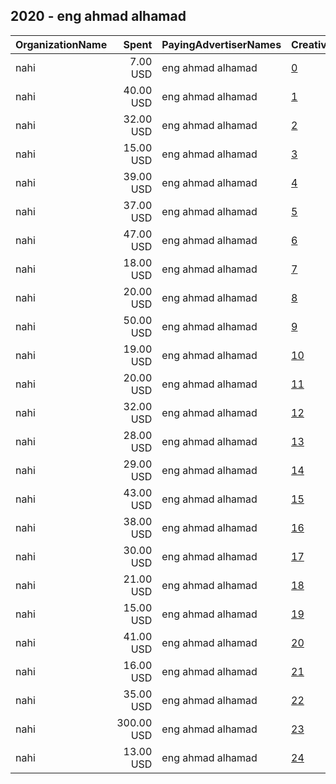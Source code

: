 ## 2020 - eng ahmad alhamad 
|OrganizationName|Spent|PayingAdvertiserNames|CreativeUrls|Impressions|Genders|AgeBrackets|CountryCodes|BillingAddresses|CandidateBallotInformation|
|:---|---:|:---|:---|---:|:---|:---|:---|:---|:---|
|nahi|7.00 USD|eng ahmad alhamad|[0](https://www.snap.com/political-ads/asset/4819eef7c32e1fe81064c7d8381d2a6295a1611b12a8d2d209be51af159d5bf5?mediaType=mp4)|6,466|||kuwait|"street 118,fahad alahmad,00965,KW"||
|nahi|40.00 USD|eng ahmad alhamad|[1](https://www.snap.com/political-ads/asset/4819eef7c32e1fe81064c7d8381d2a6295a1611b12a8d2d209be51af159d5bf5?mediaType=mp4)|31,110||20+|kuwait|"street 118,fahad alahmad,00965,KW"||
|nahi|32.00 USD|eng ahmad alhamad|[2](https://www.snap.com/political-ads/asset/4819eef7c32e1fe81064c7d8381d2a6295a1611b12a8d2d209be51af159d5bf5?mediaType=mp4)|28,911||20+|kuwait|"street 118,fahad alahmad,00965,KW"||
|nahi|15.00 USD|eng ahmad alhamad|[3](https://www.snap.com/political-ads/asset/4819eef7c32e1fe81064c7d8381d2a6295a1611b12a8d2d209be51af159d5bf5?mediaType=mp4)|14,308|||kuwait|"street 118,fahad alahmad,00965,KW"||
|nahi|39.00 USD|eng ahmad alhamad|[4](https://www.snap.com/political-ads/asset/4819eef7c32e1fe81064c7d8381d2a6295a1611b12a8d2d209be51af159d5bf5?mediaType=mp4)|37,304|||kuwait|"street 118,fahad alahmad,00965,KW"||
|nahi|37.00 USD|eng ahmad alhamad|[5](https://www.snap.com/political-ads/asset/4819eef7c32e1fe81064c7d8381d2a6295a1611b12a8d2d209be51af159d5bf5?mediaType=mp4)|38,209||20+|kuwait|"street 118,fahad alahmad,00965,KW"||
|nahi|47.00 USD|eng ahmad alhamad|[6](https://www.snap.com/political-ads/asset/4819eef7c32e1fe81064c7d8381d2a6295a1611b12a8d2d209be51af159d5bf5?mediaType=mp4)|39,776||20+|kuwait|"street 118,fahad alahmad,00965,KW"||
|nahi|18.00 USD|eng ahmad alhamad|[7](https://www.snap.com/political-ads/asset/4819eef7c32e1fe81064c7d8381d2a6295a1611b12a8d2d209be51af159d5bf5?mediaType=mp4)|16,413|||kuwait|"street 118,fahad alahmad,00965,KW"||
|nahi|20.00 USD|eng ahmad alhamad|[8](https://www.snap.com/political-ads/asset/4819eef7c32e1fe81064c7d8381d2a6295a1611b12a8d2d209be51af159d5bf5?mediaType=mp4)|15,841||20+|kuwait|"street 118,fahad alahmad,00965,KW"||
|nahi|50.00 USD|eng ahmad alhamad|[9](https://www.snap.com/political-ads/asset/4819eef7c32e1fe81064c7d8381d2a6295a1611b12a8d2d209be51af159d5bf5?mediaType=mp4)|40,418||20+|kuwait|"street 118,fahad alahmad,00965,KW"||
|nahi|19.00 USD|eng ahmad alhamad|[10](https://www.snap.com/political-ads/asset/4819eef7c32e1fe81064c7d8381d2a6295a1611b12a8d2d209be51af159d5bf5?mediaType=mp4)|15,175||20+|kuwait|"street 118,fahad alahmad,00965,KW"||
|nahi|20.00 USD|eng ahmad alhamad|[11](https://www.snap.com/political-ads/asset/4819eef7c32e1fe81064c7d8381d2a6295a1611b12a8d2d209be51af159d5bf5?mediaType=mp4)|19,454|||kuwait|"street 118,fahad alahmad,00965,KW"||
|nahi|32.00 USD|eng ahmad alhamad|[12](https://www.snap.com/political-ads/asset/4819eef7c32e1fe81064c7d8381d2a6295a1611b12a8d2d209be51af159d5bf5?mediaType=mp4)|26,767||20+|kuwait|"street 118,fahad alahmad,00965,KW"||
|nahi|28.00 USD|eng ahmad alhamad|[13](https://www.snap.com/political-ads/asset/4819eef7c32e1fe81064c7d8381d2a6295a1611b12a8d2d209be51af159d5bf5?mediaType=mp4)|20,379||20+|kuwait|"street 118,fahad alahmad,00965,KW"||
|nahi|29.00 USD|eng ahmad alhamad|[14](https://www.snap.com/political-ads/asset/4819eef7c32e1fe81064c7d8381d2a6295a1611b12a8d2d209be51af159d5bf5?mediaType=mp4)|27,455|||kuwait|"street 118,fahad alahmad,00965,KW"||
|nahi|43.00 USD|eng ahmad alhamad|[15](https://www.snap.com/political-ads/asset/4819eef7c32e1fe81064c7d8381d2a6295a1611b12a8d2d209be51af159d5bf5?mediaType=mp4)|35,594||20+|kuwait|"street 118,fahad alahmad,00965,KW"||
|nahi|38.00 USD|eng ahmad alhamad|[16](https://www.snap.com/political-ads/asset/4819eef7c32e1fe81064c7d8381d2a6295a1611b12a8d2d209be51af159d5bf5?mediaType=mp4)|32,543||20+|kuwait|"street 118,fahad alahmad,00965,KW"||
|nahi|30.00 USD|eng ahmad alhamad|[17](https://www.snap.com/political-ads/asset/4819eef7c32e1fe81064c7d8381d2a6295a1611b12a8d2d209be51af159d5bf5?mediaType=mp4)|24,694||20+|kuwait|"street 118,fahad alahmad,00965,KW"||
|nahi|21.00 USD|eng ahmad alhamad|[18](https://www.snap.com/political-ads/asset/4819eef7c32e1fe81064c7d8381d2a6295a1611b12a8d2d209be51af159d5bf5?mediaType=mp4)|21,049|||kuwait|"street 118,fahad alahmad,00965,KW"||
|nahi|15.00 USD|eng ahmad alhamad|[19](https://www.snap.com/political-ads/asset/4819eef7c32e1fe81064c7d8381d2a6295a1611b12a8d2d209be51af159d5bf5?mediaType=mp4)|13,163|||kuwait|"street 118,fahad alahmad,00965,KW"||
|nahi|41.00 USD|eng ahmad alhamad|[20](https://www.snap.com/political-ads/asset/4819eef7c32e1fe81064c7d8381d2a6295a1611b12a8d2d209be51af159d5bf5?mediaType=mp4)|38,680|||kuwait|"street 118,fahad alahmad,00965,KW"||
|nahi|16.00 USD|eng ahmad alhamad|[21](https://www.snap.com/political-ads/asset/4819eef7c32e1fe81064c7d8381d2a6295a1611b12a8d2d209be51af159d5bf5?mediaType=mp4)|16,455|||kuwait|"street 118,fahad alahmad,00965,KW"||
|nahi|35.00 USD|eng ahmad alhamad|[22](https://www.snap.com/political-ads/asset/4819eef7c32e1fe81064c7d8381d2a6295a1611b12a8d2d209be51af159d5bf5?mediaType=mp4)|35,203|||kuwait|"street 118,fahad alahmad,00965,KW"||
|nahi|300.00 USD|eng ahmad alhamad|[23](https://www.snap.com/political-ads/asset/b2eed48b22fea63e2f30d162506d075d89fa1f583d63c7a6327466dcee2a8ae5?mediaType=mp4)|265,928|||kuwait|"street 118,fahad alahmad,00965,KW"||
|nahi|13.00 USD|eng ahmad alhamad|[24](https://www.snap.com/political-ads/asset/4819eef7c32e1fe81064c7d8381d2a6295a1611b12a8d2d209be51af159d5bf5?mediaType=mp4)|13,834|||kuwait|"street 118,fahad alahmad,00965,KW"||
